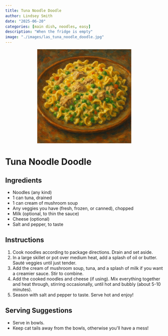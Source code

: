 ```yaml
---
title: Tuna Noodle Doodle
author: Lindsey Smith
date: "2025-06-20"
categories: [main dish, noodles, easy]
description: "When the fridge is empty"
image: "./images/las_tuna_noodle_doodle.jpg"
---
```


<p align="center">
  <img src="./images/las_tuna_noodle_doodle.jpg" alt="Tuna Noodle Doodle" width="300"/>
</p>

# Tuna Noodle Doodle

## Ingredients
- Noodles (any kind)
- 1 can tuna, drained
- 1 can cream of mushroom soup
- Any veggies you have (fresh, frozen, or canned), chopped
- Milk (optional, to thin the sauce)
- Cheese (optional)
- Salt and pepper, to taste

## Instructions
1. Cook noodles according to package directions. Drain and set aside.
2. In a large skillet or pot over medium heat, add a splash of oil or butter. Sauté veggies until just tender.
3. Add the cream of mushroom soup, tuna, and a splash of milk if you want a creamier sauce. Stir to combine.
4. Add the cooked noodles and cheese (if using). Mix everything together and heat through, stirring occasionally, until hot and bubbly (about 5-10 minutes).
5. Season with salt and pepper to taste. Serve hot and enjoy!

## Serving Suggestions
- Serve in bowls. 
- Keep cat tails away from the bowls, otherwise you'll have a mess!

